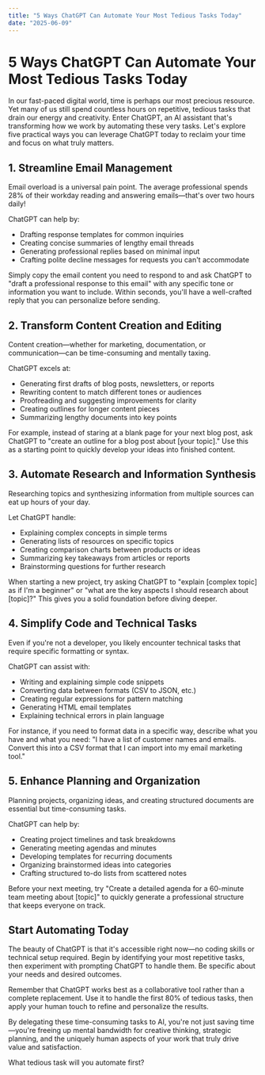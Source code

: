 ```yaml
---
title: "5 Ways ChatGPT Can Automate Your Most Tedious Tasks Today"
date: "2025-06-09"
---
```


# 5 Ways ChatGPT Can Automate Your Most Tedious Tasks Today

In our fast-paced digital world, time is perhaps our most precious resource. Yet many of us still spend countless hours on repetitive, tedious tasks that drain our energy and creativity. Enter ChatGPT, an AI assistant that's transforming how we work by automating these very tasks. Let's explore five practical ways you can leverage ChatGPT today to reclaim your time and focus on what truly matters.

## 1. Streamline Email Management

Email overload is a universal pain point. The average professional spends 28% of their workday reading and answering emails—that's over two hours daily!

ChatGPT can help by:
- Drafting response templates for common inquiries
- Creating concise summaries of lengthy email threads
- Generating professional replies based on minimal input
- Crafting polite decline messages for requests you can't accommodate

Simply copy the email content you need to respond to and ask ChatGPT to "draft a professional response to this email" with any specific tone or information you want to include. Within seconds, you'll have a well-crafted reply that you can personalize before sending.

## 2. Transform Content Creation and Editing

Content creation—whether for marketing, documentation, or communication—can be time-consuming and mentally taxing.

ChatGPT excels at:
- Generating first drafts of blog posts, newsletters, or reports
- Rewriting content to match different tones or audiences
- Proofreading and suggesting improvements for clarity
- Creating outlines for longer content pieces
- Summarizing lengthy documents into key points

For example, instead of staring at a blank page for your next blog post, ask ChatGPT to "create an outline for a blog post about [your topic]." Use this as a starting point to quickly develop your ideas into finished content.

## 3. Automate Research and Information Synthesis

Researching topics and synthesizing information from multiple sources can eat up hours of your day.

Let ChatGPT handle:
- Explaining complex concepts in simple terms
- Generating lists of resources on specific topics
- Creating comparison charts between products or ideas
- Summarizing key takeaways from articles or reports
- Brainstorming questions for further research

When starting a new project, try asking ChatGPT to "explain [complex topic] as if I'm a beginner" or "what are the key aspects I should research about [topic]?" This gives you a solid foundation before diving deeper.

## 4. Simplify Code and Technical Tasks

Even if you're not a developer, you likely encounter technical tasks that require specific formatting or syntax.

ChatGPT can assist with:
- Writing and explaining simple code snippets
- Converting data between formats (CSV to JSON, etc.)
- Creating regular expressions for pattern matching
- Generating HTML email templates
- Explaining technical errors in plain language

For instance, if you need to format data in a specific way, describe what you have and what you need: "I have a list of customer names and emails. Convert this into a CSV format that I can import into my email marketing tool."

## 5. Enhance Planning and Organization

Planning projects, organizing ideas, and creating structured documents are essential but time-consuming tasks.

ChatGPT can help by:
- Creating project timelines and task breakdowns
- Generating meeting agendas and minutes
- Developing templates for recurring documents
- Organizing brainstormed ideas into categories
- Crafting structured to-do lists from scattered notes

Before your next meeting, try "Create a detailed agenda for a 60-minute team meeting about [topic]" to quickly generate a professional structure that keeps everyone on track.

## Start Automating Today

The beauty of ChatGPT is that it's accessible right now—no coding skills or technical setup required. Begin by identifying your most repetitive tasks, then experiment with prompting ChatGPT to handle them. Be specific about your needs and desired outcomes.

Remember that ChatGPT works best as a collaborative tool rather than a complete replacement. Use it to handle the first 80% of tedious tasks, then apply your human touch to refine and personalize the results.

By delegating these time-consuming tasks to AI, you're not just saving time—you're freeing up mental bandwidth for creative thinking, strategic planning, and the uniquely human aspects of your work that truly drive value and satisfaction.

What tedious task will you automate first?
